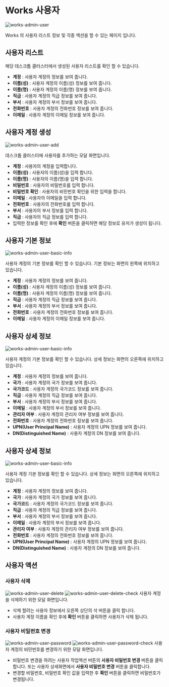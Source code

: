 # Works 사용자

![works-admin-user](../../assets/images/works-admin-user.png)

Works 의 사용자 리스트 정보 및 각종 액션을 할 수 있는 페이지 입니다.

## 사용자 리스트

해당 데스크톱 클러스터에서 생성된 사용자 리스트를 확인 할 수 있습니다.

- **계정** : 사용자 계정의 정보를 보여 줍니다.
- **이름(성)** : 사용자 계정의 이름(성) 정보를 보여 줍니다.
- **이름(명)** : 사용자 계정의 이름(명) 정보를 보여 줍니다.
- **직급** : 사용자 계정의 직급 정보를 보여 줍니다.
- **부서** : 사용자 계정의 부서 정보를 보여 줍니다.
- **전화번호** : 사용자 계정의 전화번호 정보를 보여 줍니다.
- **이메일** : 사용자 계정의 이메일 정보를 보여 줍니다.

## 사용자 계정 생성

![works-admin-user-add](../../assets/images/works-admin-user-add.png)

데스크톱 클러스터에 사용자를 추가하는 모달 화면입니다.

- **계정** : 사용자의 계정을 입력합니다.
- **이름(성)** : 사용자의 이름(성)을 입력 합니다.
- **이름(명)** : 사용자의 이름(명)을 입력 합니다.
- **비밀번호** : 사용자의 비밀번호를 입력 합니다.
- **비밀번호 확인** : 사용자의 비민번호 확인을 위한 입력을 합니다.
- **이메일** : 사용자의 이메일을 입력 합니다.
- **전화번호** : 사용자의 전화번호를 입력 합니다.
- **부서** : 사용자의 부서 정보를 입력 합니다.
- **직급** : 사용자의 직급 정보를 입력 합니다.
- 입력한 정보를 확인 후에 **확인** 버튼을 클릭하면 해당 정보로 유저가 생성이 됩니다.

## 사용자 기본 정보

![works-admin-user-basic-info](../../assets/images/works-admin-user-basic-info.png)

사용자 계정의 기본 정보를 확인 할 수 있습니다. 기본 정보는 화면의 왼쪽에 위치하고 있습니다.  

- **계정** : 사용자 계정의 정보를 보여 줍니다.
- **이름(성)** : 사용자 계정의 이름(성) 정보를 보여 줍니다.
- **이름(명)** : 사용자 계정의 이름(명) 정보를 보여 줍니다.
- **직급** : 사용자 계정의 직급 정보를 보여 줍니다.
- **부서** : 사용자 계정의 부서 정보를 보여 줍니다.
- **전화번호** : 사용자 계정의 전화번호 정보를 보여 줍니다.
- **이메일** : 사용자 계정의 이메일 정보를 보여 줍니다.

## 사용자 상세 정보

![works-admin-user-basic-info](../../assets/images/works-admin-user-basic-info.png)

사용자 계정의 기본 정보를 확인 할 수 있습니다. 상세 정보는 화면의 오른쪽에 위치하고 있습니다.

- **계정** : 사용자 계정의 정보를 보여 줍니다.
- **국가** : 사용자 계정의 국가 정보를 보여 줍니다.
- **국가코드** : 사용자 계정의 국가코드 정보를 보여 줍니다.
- **직급** : 사용자 계정의 직급 정보를 보여 줍니다.
- **부서** : 사용자 계정의 부서 정보를 보여 줍니다.
- **이메일** : 사용자 계정의 부서 정보를 보여 줍니다.
- **관리자 여부** : 사용자 계정의 관리자 여부 정보를 보여 줍니다.
- **전화번호** : 사용자 계정의 전화번호 정보를 보여 줍니다.
- **UPN(User Principal Name)** : 사용자 계정의 UPN 정보를 보여 줍니다.
- **DN(Distinguished Name)** : 사용자 계정의 DN 정보를 보여 줍니다.

## 사용자 상세 정보

![works-admin-user-basic-info](../../assets/images/works-admin-user-basic-info.png)

사용자 계정 기본 정보를 확인 할 수 있습니다. 상세 정보는 화면의 오른쪽에 위치하고 있습니다.

- **계정** : 사용자 계정의 정보를 보여 줍니다.
- **국가** : 사용자 계정의 국가 정보를 보여 줍니다.
- **국가코드** : 사용자 계정의 국가코드 정보를 보여 줍니다.
- **직급** : 사용자 계정의 직급 정보를 보여 줍니다.
- **부서** : 사용자 계정의 부서 정보를 보여 줍니다.
- **이메일** : 사용자 계정의 부서 정보를 보여 줍니다.
- **관리자 여부** : 사용자 계정의 관리자 여부 정보를 보여 줍니다.
- **전화번호** : 사용자 계정의 전화번호 정보를 보여 줍니다.
- **UPN(User Principal Name)** : 사용자 계정의 UPN 정보를 보여 줍니다.
- **DN(Distinguished Name)** : 사용자 계정의 DN 정보를 보여 줍니다.

## 사용자 액션

### 사용자 삭제

![works-admin-user-delete](../../assets/images/works-admin-user-delete.png)
![works-admin-user-delete-check](../../assets/images/works-admin-user-delete-check.png)
사용자 계정을 삭제하기 위한 모달 화면입니다.

- 삭제 할려는 사용자 정보에서 오른쪽 상단의 삭 버튼을 클릭 합니다.
- 사용자 계정 이름을 확인 후에 **확인** 버튼을 클릭하면 사용자가 삭제 됩니다.

### 사용자 비밀번호 변경

![works-admin-user-password](../../assets/images/works-admin-user-password.png)
![works-admin-user-password-check](../../assets/images/works-admin-user-password-check.png)
사용자 계정의 비민번호를 변경하기 위한 모달 화면입니다.

- 비밀번호 변경을 하려는 사용자 작업액션 버튼의 **사용자 비밀번호 변경** 버튼을 클릭합니다. 또는 사용자 상세화면에서 **사용자 비밀번호 변경** 버튼을 클릭합니다.  
- 변경할 비밀번호, 비밀번호 확인 값을 입력한 후 **확인** 버튼을 클릭하면 비밀번호가 변경됩니다. 


